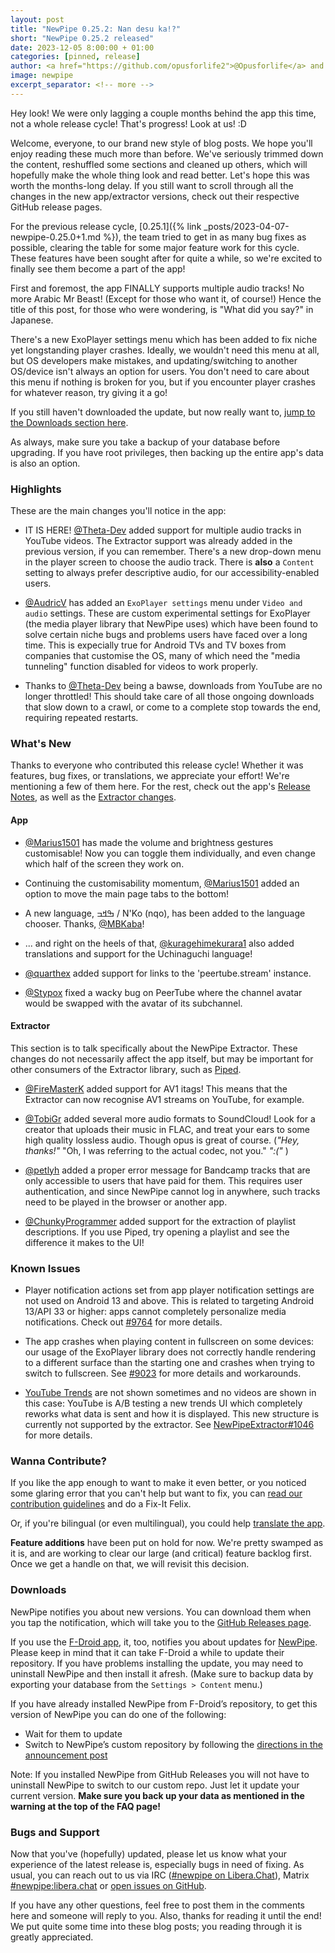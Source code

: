 ```yaml
---
layout: post
title: "NewPipe 0.25.2: Nan desu ka!?"
short: "NewPipe 0.25.2 released"
date: 2023-12-05 8:00:00 + 01:00
categories: [pinned, release]
author: <a href="https://github.com/opusforlife2">@Opusforlife</a> and <a href="https://github.com/Poolitzer">@Poolitzer</a>
image: newpipe
excerpt_separator: <!-- more -->
---
```


Hey look! We were only lagging a couple months behind the app this time, not a whole release cycle! That's progress! Look at us! :D

<!-- more -->

Welcome, everyone, to our brand new style of blog posts. We hope you'll enjoy reading these much more than before. We've seriously trimmed down the content, reshuffled some sections and cleaned up others, which will hopefully make the whole thing look and read better. Let's hope this was worth the months-long delay. If you still want to scroll through all the changes in the new app/extractor versions, check out their respective GitHub release pages.

For the previous release cycle, [0.25.1]({% link _posts/2023-04-07-newpipe-0.25.0+1.md %}), the team tried to get in as many bug fixes as possible, clearing the table for some major feature work for this cycle. These features have been sought after for quite a while, so we're excited to finally see them become a part of the app!

First and foremost, the app FINALLY supports multiple audio tracks! No more Arabic Mr Beast! (Except for those who want it, of course!) Hence the title of this post, for those who were wondering, is "What did you say?" in Japanese.

There's a new ExoPlayer settings menu which has been added to fix niche yet longstanding player crashes. Ideally, we wouldn't need this menu at all, but OS developers make mistakes, and updating/switching to another OS/device isn't always an option for users. You don't need to care about this menu if nothing is broken for you, but if you encounter player crashes for whatever reason, try giving it a go!

If you still haven't downloaded the update, but now really want to, [jump to the Downloads section here](#downloads).

As always, make sure you take a backup of your database before upgrading. If you have root privileges, then backing up the entire app's data is also an option.

### Highlights

These are the main changes you'll notice in the app:

- IT IS HERE! [@Theta-Dev](https://github.com/Theta-Dev) added support for multiple audio tracks in YouTube videos. The Extractor support was already added in the previous version, if you can remember. There's a new drop-down menu in the player screen to choose the audio track. There is **also** a `Content` setting to always prefer descriptive audio, for our accessibility-enabled users.

- [@AudricV](https://github.com/AudricV) has added an `ExoPlayer settings` menu under `Video and audio` settings. These are custom experimental settings for ExoPlayer (the media player library that NewPipe uses) which have been found to solve certain niche bugs and problems users have faced over a long time. This is expecially true for Android TVs and TV boxes from companies that customise the OS, many of which need the "media tunneling" function disabled for videos to work properly.

- Thanks to [@Theta-Dev](https://github.com/Theta-Dev) being a bawse, downloads from YouTube are no longer throttled! This should take care of all those ongoing downloads that slow down to a crawl, or come to a complete stop towards the end, requiring repeated restarts.

### What's New

Thanks to everyone who contributed this release cycle! Whether it was features, bug fixes, or translations, we appreciate your effort! We're mentioning a few of them here. For the rest, check out the app's [Release Notes](https://github.com/TeamNewPipe/NewPipe/releases/tag/v0.25.2), as well as the [Extractor changes](https://github.com/TeamNewPipe/NewPipeExtractor/releases/tag/v0.22.7).

#### App 

- [@Marius1501](https://github.com/Marius1501) has made the volume and brightness gestures customisable! Now you can toggle them individually, and even change which half of the screen they work on.

- Continuing the customisability momentum, [@Marius1501](https://github.com/Marius1501) added an option to move the main page tabs to the bottom!

- A new language, ߒߞߏ / N'Ko (nqo), has been added to the language chooser. Thanks, [@MBKaba](https://github.com/MBKaba)!

- ... and right on the heels of that, [@kuragehimekurara1](https://github.com/kuragehimekurara1) also added translations and support for the Uchinaguchi language!

- [@quarthex](https://github.com/quarthex) added support for links to the 'peertube.stream' instance.

- [@Stypox](https://github.com/Stypox) fixed a wacky bug on PeerTube where the channel avatar would be swapped with the avatar of its subchannel.

#### Extractor 

This section is to talk specifically about the NewPipe Extractor. These changes do not necessarily affect the app itself, but may be important for other consumers of the Extractor library, such as [Piped](https://piped.video).

- [@FireMasterK](https://github.com/FireMasterK) added support for AV1 itags! This means that the Extractor can now recognise AV1 streams on YouTube, for example.

- [@TobiGr](https://github.com/TobiGr) added several more audio formats to SoundCloud! Look for a creator that uploads their music in FLAC, and treat your ears to some high quality lossless audio. Though opus is great of course. (_"Hey, thanks!"_ "Oh, I was referring to the actual codec, not you." _":("_ )

- [@petlyh](https://github.com/petlyh) added a proper error message for Bandcamp tracks that are only accessible to users that have paid for them. This requires user authentication, and since NewPipe cannot log in anywhere, such tracks need to be played in the browser or another app.

- [@ChunkyProgrammer](https://github.com/ChunkyProgrammer) added support for the extraction of playlist descriptions. If you use Piped, try opening a playlist and see the difference it makes to the UI!

### Known Issues

- Player notification actions set from app player notification settings are not used on Android 13 and above. This is related to targeting Android 13/API 33 or higher: apps cannot completely personalize media notifications. Check out [#9764](https://github.com/TeamNewPipe/NewPipe/issues/9764) for more details.

- The app crashes when playing content in fullscreen on some devices: our usage of the ExoPlayer library does not correctly handle rendering to a different surface than the starting one and crashes when trying to switch to fullscreen. See [#9023](https://github.com/TeamNewPipe/NewPipe/issues/9023) for more details and workarounds.

- [YouTube Trends](https://www.youtube.com/feed/trending) are not shown sometimes and no videos are shown in this case: YouTube is A/B testing a new trends UI which completely reworks what data is sent and how it is displayed. This new structure is currently not supported by the extractor. See [NewPipeExtractor#1046](https://github.com/TeamNewPipe/NewPipeExtractor/issues/1046) for more details.

### Wanna Contribute?

If you like the app enough to want to make it even better, or you noticed some glaring error that you can't help but want to fix, you can [read our contribution guidelines](https://github.com/TeamNewPipe/NewPipe/blob/dev/.github/CONTRIBUTING.md#bug-fixing) and do a Fix-It Felix.

Or, if you're bilingual (or even multilingual), you could help [translate the app](https://hosted.weblate.org/engage/newpipe/).

**Feature additions** have been put on hold for now. We're pretty swamped as it is, and are working to clear our large (and critical) feature backlog first. Once we get a handle on that, we will revisit this decision.

### Downloads

NewPipe notifies you about new versions. You can download them when you tap the notification, which will take you to the [GitHub Releases page](https://github.com/TeamNewPipe/NewPipe/releases).

If you use the [F-Droid app](https://f-droid.org/), it, too, notifies you about updates for [NewPipe](https://f-droid.org/packages/org.schabi.newpipe/).
Please keep in mind that it can take F-Droid a while to update their repository. If you have problems installing the update, you may need to uninstall NewPipe and then install it afresh. (Make sure to backup data by exporting your database from the `Settings > Content` menu.)

If you have already installed NewPipe from F-Droid’s repository, to get this version of NewPipe you can do one of the following:

* Wait for them to update
* Switch to NewPipe’s custom repository by following the [directions in the announcement post](https://newpipe.net/blog/announcement/f-droid/pinned/f-droid-repo/)

Note: If you installed NewPipe from GitHub Releases you will not have to uninstall NewPipe to switch to our custom repo. Just let it update your current version. **Make sure you back up your data as mentioned in the warning at the top of the FAQ page!**

### Bugs and Support

Now that you've (hopefully) updated, please let us know what your experience of the latest release is, especially bugs in need of fixing. As usual, you can reach out to us via IRC ([#newpipe on Libera.Chat](https://web.libera.chat/#newpipe)), Matrix [#newpipe:libera.chat](https://matrix.to/#/#newpipe:libera.chat) or [open issues on GitHub](https://github.com/TeamNewPipe/NewPipe/issues/new/choose).

If you have any other questions, feel free to post them in the comments here and someone will reply to you. Also, thanks for reading it until the end! We put quite some time into these blog posts; you reading through it is greatly appreciated.
